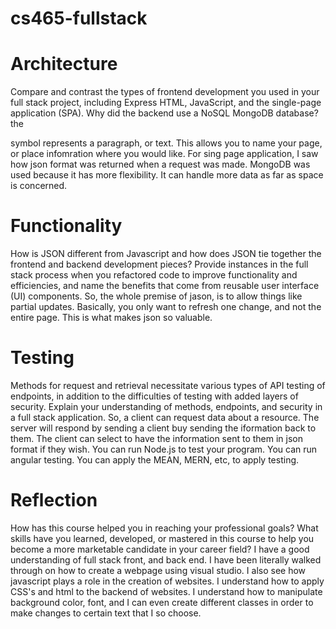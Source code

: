# cs465-fullstack

# Architecture
Compare and contrast the types of frontend development you used in your full stack project, including Express HTML, JavaScript, and the single-page application (SPA).
Why did the backend use a NoSQL MongoDB database?  the <P> symbol represents a paragraph, or text.  This allows you to name your page, or place infomration where you would like.  For sing page application, I saw how json format was returned when a request was made.  MongoDB was used because it has more flexibility.  It can handle more data as far as space is concerned.

# Functionality
How is JSON different from Javascript and how does JSON tie together the frontend and backend development pieces?
Provide instances in the full stack process when you refactored code to improve functionality and efficiencies, and name the benefits that come from reusable user interface (UI) components.  So, the whole premise of jason, is to allow things like partial updates.  Basically, you only want to refresh one change, and not the entire page.  This is what makes json so valuable.  

# Testing
Methods for request and retrieval necessitate various types of API testing of endpoints, in addition to the difficulties of testing with added layers of security. Explain your understanding of methods, endpoints, and security in a full stack application.  So, a client can request data about a resource.  The server will respond by sending a client buy sending the iformation back to them.  The client can select to have the information sent to them in json format if they wish.  You can run Node.js to test your program.  You can run angular testing.  You can apply the MEAN, MERN, etc, to apply testing.

# Reflection
How has this course helped you in reaching your professional goals? What skills have you learned, developed, or mastered in this course to help you become a more marketable candidate in your career field?  I have a good understanding of full stack front, and back end.  I have been literally walked through on how to create a webpage using visual studio.  I also see how javascript plays a role in the creation of websites.  I understand how to apply CSS's and html to the backend of websites.  I understand how to manipulate background color, font, and I can even create different classes in order to make changes to certain text that I so choose.
